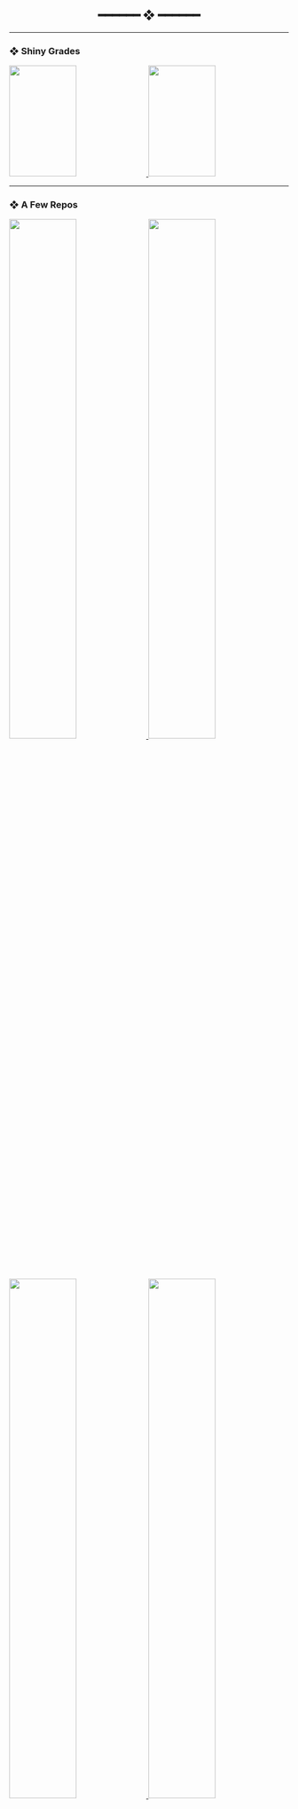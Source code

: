 <h2 align="center"> ━━━━━━  ❖  ━━━━━━ </h2>

---

### ❖ Shiny Grades

<a href="https://github.com/ZenithDS/ZenithDS">
  <img src="https://github-readme-stats.vercel.app/api?username=zenithds&show_icons=true&hide_border=true&title_color=F8BD96&text_color=F5E0DC&icon_color=96CDFB&bg_color=1E1E2E" height=200 width="49%"/>
</a>
<a href="https://github.com/ZenithDS/ZenithDS">
  <img src="https://github-readme-stats.vercel.app/api/top-langs/?username=zenithds&hide_border=true&layout=compact&title_color=F8BD96&text_color=F5E0DC&icon_color=96CDFB&bg_color=1E1E2E&hide=javascript,lua" height=200 width="49%"/>
</a>

---

### ❖ A Few Repos

<a href="https://github.com/ZenithDS/TheSeptaTimes">
  <img src="https://github-readme-stats.vercel.app/api/pin/?username=zenithds&repo=TheSeptaTimes&hide_border=true&title_color=F8BD96&text_color=F5E0DC&icon_color=96CDFB&bg_color=1E1E2E" width="49%"/>
</a>
<a href="https://github.com/ZenithDS/dotconfig">
  <img src="https://github-readme-stats.vercel.app/api/pin/?username=zenithds&repo=dotconfig&hide_border=true&title_color=F8BD96&text_color=F5E0DC&icon_color=96CDFB&bg_color=1E1E2E" width="49%"/>
</a>  
<a href="https://github.com/ZenithDS/lovesay">
  <img src="https://github-readme-stats.vercel.app/api/pin/?username=zenithds&repo=lovesay&hide_border=true&title_color=F8BD96&text_color=F5E0DC&icon_color=96CDFB&bg_color=1E1E2E" width="49%"/>
</a>  
<a href="https://github.com/ZenithDS/zenithds">
  <img src="https://github-readme-stats.vercel.app/api/pin/?username=zenithds&repo=zenithds&hide_border=true&title_color=F8BD96&text_color=F5E0DC&icon_color=96CDFB&bg_color=1E1E2E" width="49%"/>
</a>  
<!---->
<!-- <div align="center"> -->
<!---->
<!-- <img src="https://github-readme-stats.vercel.app/api?username=zenithds&hide=prs&show_icons=true&hide_border=true&title_color=F8BD96&text_color=F5E0DC&icon_color=96CDFB&bg_color=1E1E2E"/> -->
<!---->
<!-- </div> -->
<!---->
<!-- --- -->
<!---->
<!-- ### ❖ Language Stats For Nerds -->
<!---->
<!-- <div align="center"> -->
<!---->
<!-- <img src="https://github-readme-stats.vercel.app/api/top-langs/?username=zenithds&layout=compact&hide_border=true&title_color=F8BD96&text_color=F5E0DC&icon_color=96CDFB&bg_color=1E1E2E&hide=javascript,lua"/> -->
<!---->
<!-- </div> -->
